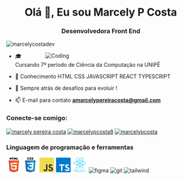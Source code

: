 <h1 align="center">Olá 👋, Eu sou Marcely P Costa</h1>
<h3 align="center">Desenvolvedora Front End</h3>

<p align="left"> <img src="https://komarev.com/ghpvc/?username=marcelycostadev&label=Profile%20views&color=0e75b6&style=flat" alt="marcelycostadev" /> </p>

<img
      align="right"
      src="https://miro.medium.com/v2/resize:fit:828/format:webp/1*jcFRMD3bvm2zvGUH1oMGCw.png"
      alt="Coding"
      width="400"
  />

- 🎓 Cursando 7º período de Ciência da Computação na UNIPÊ

- 🧠 Conhecimento HTML  CSS  JAVASCRIPT  REACT TYPESCRIPT 

- 🌱 Sempre atrás de desafios para evoluir !

- 📫 E-mail para contato **amarcelypereiracosta@gmail.com**


<h3 align="left">Conecte-se comigo:</h3>
<p align="left">
  <a href="https://linkedin.com/in/marcely-pereira-costa-404b19239/" target="blank"
    ><img
      align="center"
      src="https://raw.githubusercontent.com/rahuldkjain/github-profile-readme-generator/master/src/images/icons/Social/linked-in-alt.svg"
      alt="marcely pereira costa"
      height="30"
      width="40"
  /></a>
  <a href="https://instagram.com/marcelypcosta8" target="blank"
    ><img
      align="center"
      src="https://raw.githubusercontent.com/rahuldkjain/github-profile-readme-generator/master/src/images/icons/Social/instagram.svg"
      alt="marcelypcosta8"
      height="30"
      width="40"
  /></a>
  <a href="https://discord.gg/marcelypcosta" target="blank"
    ><img
      align="center"
      src="https://raw.githubusercontent.com/rahuldkjain/github-profile-readme-generator/master/src/images/icons/Social/discord.svg"
      alt="marcelypcosta"
      height="30"
      width="40"
  /></a>
</p>

<h3 align="left">Linguagem de programação e ferramentas</h3>
<p align="left">
    <img
      src="https://raw.githubusercontent.com/devicons/devicon/master/icons/html5/html5-original-wordmark.svg"
      alt="html5"
      width="40"
      height="40"
    />
    <img
      src="https://raw.githubusercontent.com/devicons/devicon/master/icons/css3/css3-original-wordmark.svg"
      alt="css3"
      width="40"
      height="40"
    />
    <img
      src="https://raw.githubusercontent.com/devicons/devicon/master/icons/javascript/javascript-original.svg"
      alt="javascript"
      width="40"
      height="40"
    />
    <img
      src="https://raw.githubusercontent.com/devicons/devicon/master/icons/typescript/typescript-original.svg"
      alt="typescript"
      width="40"
      height="40"
    />
    <img
      src="https://raw.githubusercontent.com/devicons/devicon/master/icons/react/react-original-wordmark.svg"
      alt="react"
      width="40"
      height="40"
    />
    <img
      src="https://www.vectorlogo.zone/logos/figma/figma-icon.svg"
      alt="figma"
      width="40"
      height="40"
    />
    <img
      src="https://www.vectorlogo.zone/logos/git-scm/git-scm-icon.svg"
      alt="git"
      width="40"
      height="40"
    />
    <img
      src="https://www.vectorlogo.zone/logos/tailwindcss/tailwindcss-icon.svg"
      alt="tailwind"
      width="40"
      height="40"
    />
</p>
